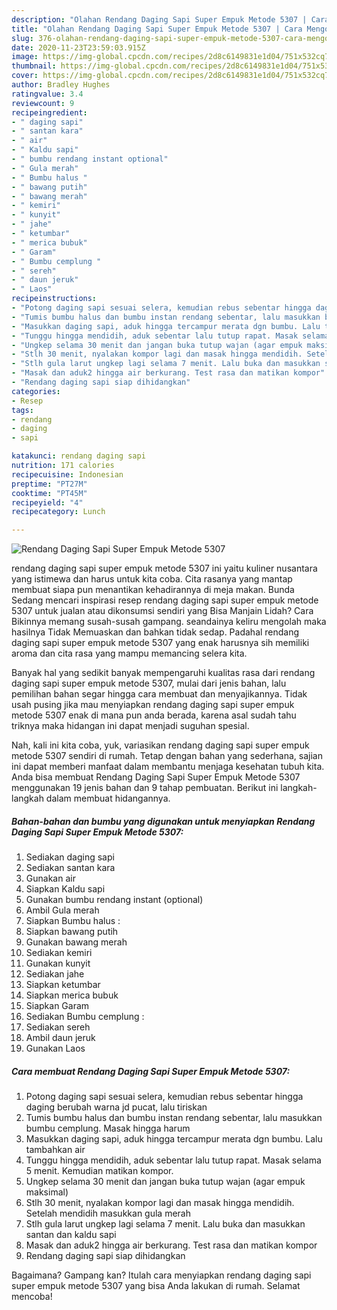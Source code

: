 ```yaml
---
description: "Olahan Rendang Daging Sapi Super Empuk Metode 5307 | Cara Mengolah Rendang Daging Sapi Super Empuk Metode 5307 Yang Menggugah Selera"
title: "Olahan Rendang Daging Sapi Super Empuk Metode 5307 | Cara Mengolah Rendang Daging Sapi Super Empuk Metode 5307 Yang Menggugah Selera"
slug: 376-olahan-rendang-daging-sapi-super-empuk-metode-5307-cara-mengolah-rendang-daging-sapi-super-empuk-metode-5307-yang-menggugah-selera
date: 2020-11-23T23:59:03.915Z
image: https://img-global.cpcdn.com/recipes/2d8c6149831e1d04/751x532cq70/rendang-daging-sapi-super-empuk-metode-5307-foto-resep-utama.jpg
thumbnail: https://img-global.cpcdn.com/recipes/2d8c6149831e1d04/751x532cq70/rendang-daging-sapi-super-empuk-metode-5307-foto-resep-utama.jpg
cover: https://img-global.cpcdn.com/recipes/2d8c6149831e1d04/751x532cq70/rendang-daging-sapi-super-empuk-metode-5307-foto-resep-utama.jpg
author: Bradley Hughes
ratingvalue: 3.4
reviewcount: 9
recipeingredient:
- " daging sapi"
- " santan kara"
- " air"
- " Kaldu sapi"
- " bumbu rendang instant optional"
- " Gula merah"
- " Bumbu halus "
- " bawang putih"
- " bawang merah"
- " kemiri"
- " kunyit"
- " jahe"
- " ketumbar"
- " merica bubuk"
- " Garam"
- " Bumbu cemplung "
- " sereh"
- " daun jeruk"
- " Laos"
recipeinstructions:
- "Potong daging sapi sesuai selera, kemudian rebus sebentar hingga daging berubah warna jd pucat, lalu tiriskan"
- "Tumis bumbu halus dan bumbu instan rendang sebentar, lalu masukkan bumbu cemplung. Masak hingga harum"
- "Masukkan daging sapi, aduk hingga tercampur merata dgn bumbu. Lalu tambahkan air"
- "Tunggu hingga mendidih, aduk sebentar lalu tutup rapat. Masak selama 5 menit. Kemudian matikan kompor."
- "Ungkep selama 30 menit dan jangan buka tutup wajan (agar empuk maksimal)"
- "Stlh 30 menit, nyalakan kompor lagi dan masak hingga mendidih. Setelah mendidih masukkan gula merah"
- "Stlh gula larut ungkep lagi selama 7 menit. Lalu buka dan masukkan santan dan kaldu sapi"
- "Masak dan aduk2 hingga air berkurang. Test rasa dan matikan kompor"
- "Rendang daging sapi siap dihidangkan"
categories:
- Resep
tags:
- rendang
- daging
- sapi

katakunci: rendang daging sapi 
nutrition: 171 calories
recipecuisine: Indonesian
preptime: "PT27M"
cooktime: "PT45M"
recipeyield: "4"
recipecategory: Lunch

---
```



![Rendang Daging Sapi Super Empuk Metode 5307](https://img-global.cpcdn.com/recipes/2d8c6149831e1d04/751x532cq70/rendang-daging-sapi-super-empuk-metode-5307-foto-resep-utama.jpg)


rendang daging sapi super empuk metode 5307 ini yaitu kuliner nusantara yang istimewa dan harus untuk kita coba. Cita rasanya yang mantap membuat siapa pun menantikan kehadirannya di meja makan.
Bunda Sedang mencari inspirasi resep rendang daging sapi super empuk metode 5307 untuk jualan atau dikonsumsi sendiri yang Bisa Manjain Lidah? Cara Bikinnya memang susah-susah gampang. seandainya keliru mengolah maka hasilnya Tidak Memuaskan dan bahkan tidak sedap. Padahal rendang daging sapi super empuk metode 5307 yang enak harusnya sih memiliki aroma dan cita rasa yang mampu memancing selera kita.



Banyak hal yang sedikit banyak mempengaruhi kualitas rasa dari rendang daging sapi super empuk metode 5307, mulai dari jenis bahan, lalu pemilihan bahan segar hingga cara membuat dan menyajikannya. Tidak usah pusing jika mau menyiapkan rendang daging sapi super empuk metode 5307 enak di mana pun anda berada, karena asal sudah tahu triknya maka hidangan ini dapat menjadi suguhan spesial.


Nah, kali ini kita coba, yuk, variasikan rendang daging sapi super empuk metode 5307 sendiri di rumah. Tetap dengan bahan yang sederhana, sajian ini dapat memberi manfaat dalam membantu menjaga kesehatan tubuh kita. Anda bisa membuat Rendang Daging Sapi Super Empuk Metode 5307 menggunakan 19 jenis bahan dan 9 tahap pembuatan. Berikut ini langkah-langkah dalam membuat hidangannya.

<!--inarticleads1-->

##### Bahan-bahan dan bumbu yang digunakan untuk menyiapkan Rendang Daging Sapi Super Empuk Metode 5307:

1. Sediakan  daging sapi
1. Sediakan  santan kara
1. Gunakan  air
1. Siapkan  Kaldu sapi
1. Gunakan  bumbu rendang instant (optional)
1. Ambil  Gula merah
1. Siapkan  Bumbu halus :
1. Siapkan  bawang putih
1. Gunakan  bawang merah
1. Sediakan  kemiri
1. Gunakan  kunyit
1. Sediakan  jahe
1. Siapkan  ketumbar
1. Siapkan  merica bubuk
1. Siapkan  Garam
1. Sediakan  Bumbu cemplung :
1. Sediakan  sereh
1. Ambil  daun jeruk
1. Gunakan  Laos




<!--inarticleads2-->

##### Cara membuat Rendang Daging Sapi Super Empuk Metode 5307:

1. Potong daging sapi sesuai selera, kemudian rebus sebentar hingga daging berubah warna jd pucat, lalu tiriskan
1. Tumis bumbu halus dan bumbu instan rendang sebentar, lalu masukkan bumbu cemplung. Masak hingga harum
1. Masukkan daging sapi, aduk hingga tercampur merata dgn bumbu. Lalu tambahkan air
1. Tunggu hingga mendidih, aduk sebentar lalu tutup rapat. Masak selama 5 menit. Kemudian matikan kompor.
1. Ungkep selama 30 menit dan jangan buka tutup wajan (agar empuk maksimal)
1. Stlh 30 menit, nyalakan kompor lagi dan masak hingga mendidih. Setelah mendidih masukkan gula merah
1. Stlh gula larut ungkep lagi selama 7 menit. Lalu buka dan masukkan santan dan kaldu sapi
1. Masak dan aduk2 hingga air berkurang. Test rasa dan matikan kompor
1. Rendang daging sapi siap dihidangkan




Bagaimana? Gampang kan? Itulah cara menyiapkan rendang daging sapi super empuk metode 5307 yang bisa Anda lakukan di rumah. Selamat mencoba!
